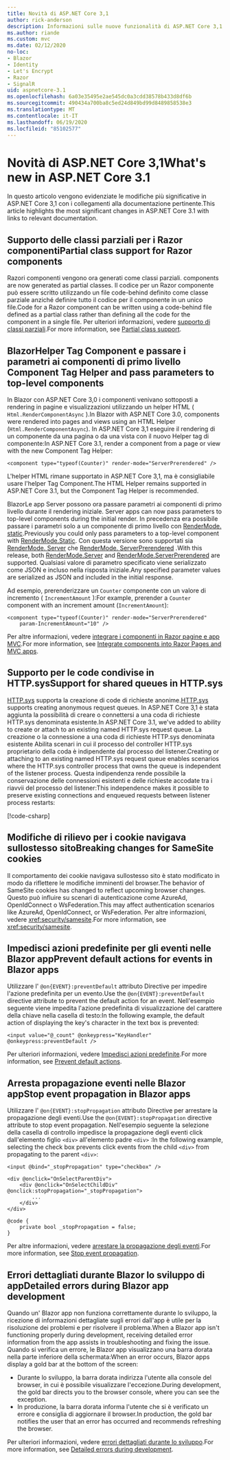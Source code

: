 ```yaml
---
title: Novità di ASP.NET Core 3,1
author: rick-anderson
description: Informazioni sulle nuove funzionalità di ASP.NET Core 3,1.
ms.author: riande
ms.custom: mvc
ms.date: 02/12/2020
no-loc:
- Blazor
- Identity
- Let's Encrypt
- Razor
- SignalR
uid: aspnetcore-3.1
ms.openlocfilehash: 6a03e35495e2ae545dc0a3cdd38578b433d8df6b
ms.sourcegitcommit: 490434a700ba8c5ed24d849bd99d8489858538e3
ms.translationtype: MT
ms.contentlocale: it-IT
ms.lasthandoff: 06/19/2020
ms.locfileid: "85102577"
---
```

# <a name="whats-new-in-aspnet-core-31"></a><span data-ttu-id="de8d8-103">Novità di ASP.NET Core 3,1</span><span class="sxs-lookup"><span data-stu-id="de8d8-103">What's new in ASP.NET Core 3.1</span></span>

<span data-ttu-id="de8d8-104">In questo articolo vengono evidenziate le modifiche più significative in ASP.NET Core 3,1 con i collegamenti alla documentazione pertinente.</span><span class="sxs-lookup"><span data-stu-id="de8d8-104">This article highlights the most significant changes in ASP.NET Core 3.1 with links to relevant documentation.</span></span>

## <a name="partial-class-support-for-razor-components"></a><span data-ttu-id="de8d8-105">Supporto delle classi parziali per i Razor componenti</span><span class="sxs-lookup"><span data-stu-id="de8d8-105">Partial class support for Razor components</span></span>

Razor<span data-ttu-id="de8d8-106">i componenti vengono ora generati come classi parziali.</span><span class="sxs-lookup"><span data-stu-id="de8d8-106"> components are now generated as partial classes.</span></span> <span data-ttu-id="de8d8-107">Il codice per un Razor componente può essere scritto utilizzando un file code-behind definito come classe parziale anziché definire tutto il codice per il componente in un unico file.</span><span class="sxs-lookup"><span data-stu-id="de8d8-107">Code for a Razor component can be written using a code-behind file defined as a partial class rather than defining all the code for the component in a single file.</span></span> <span data-ttu-id="de8d8-108">Per ulteriori informazioni, vedere [supporto di classi parziali](xref:blazor/components/index#partial-class-support).</span><span class="sxs-lookup"><span data-stu-id="de8d8-108">For more information, see [Partial class support](xref:blazor/components/index#partial-class-support).</span></span>

## <a name="blazor-component-tag-helper-and-pass-parameters-to-top-level-components"></a>Blazor<span data-ttu-id="de8d8-109">Helper Tag Component e passare i parametri ai componenti di primo livello</span><span class="sxs-lookup"><span data-stu-id="de8d8-109"> Component Tag Helper and pass parameters to top-level components</span></span>

<span data-ttu-id="de8d8-110">In Blazor con ASP.NET Core 3,0 i componenti venivano sottoposti a rendering in pagine e visualizzazioni utilizzando un helper HTML ( `Html.RenderComponentAsync` ).</span><span class="sxs-lookup"><span data-stu-id="de8d8-110">In Blazor with ASP.NET Core 3.0, components were rendered into pages and views using an HTML Helper (`Html.RenderComponentAsync`).</span></span> <span data-ttu-id="de8d8-111">In ASP.NET Core 3,1 eseguire il rendering di un componente da una pagina o da una vista con il nuovo Helper tag di componente:</span><span class="sxs-lookup"><span data-stu-id="de8d8-111">In ASP.NET Core 3.1, render a component from a page or view with the new Component Tag Helper:</span></span>

```cshtml
<component type="typeof(Counter)" render-mode="ServerPrerendered" />
```

<span data-ttu-id="de8d8-112">L'helper HTML rimane supportato in ASP.NET Core 3,1, ma è consigliabile usare l'helper Tag Component.</span><span class="sxs-lookup"><span data-stu-id="de8d8-112">The HTML Helper remains supported in ASP.NET Core 3.1, but the Component Tag Helper is recommended.</span></span>

Blazor<span data-ttu-id="de8d8-113">Le app Server possono ora passare parametri ai componenti di primo livello durante il rendering iniziale.</span><span class="sxs-lookup"><span data-stu-id="de8d8-113"> Server apps can now pass parameters to top-level components during the initial render.</span></span> <span data-ttu-id="de8d8-114">In precedenza era possibile passare i parametri solo a un componente di primo livello con [RenderMode. static](xref:Microsoft.AspNetCore.Mvc.Rendering.RenderMode.Static).</span><span class="sxs-lookup"><span data-stu-id="de8d8-114">Previously you could only pass parameters to a top-level component with [RenderMode.Static](xref:Microsoft.AspNetCore.Mvc.Rendering.RenderMode.Static).</span></span> <span data-ttu-id="de8d8-115">Con questa versione sono supportati sia [RenderMode. Server](xref:Microsoft.AspNetCore.Mvc.Rendering.RenderMode.Server) che [RenderMode. ServerPrerendered](xref:Microsoft.AspNetCore.Mvc.Rendering.RenderMode.ServerPrerendered) .</span><span class="sxs-lookup"><span data-stu-id="de8d8-115">With this release, both [RenderMode.Server](xref:Microsoft.AspNetCore.Mvc.Rendering.RenderMode.Server) and [RenderMode.ServerPrerendered](xref:Microsoft.AspNetCore.Mvc.Rendering.RenderMode.ServerPrerendered) are supported.</span></span> <span data-ttu-id="de8d8-116">Qualsiasi valore di parametro specificato viene serializzato come JSON e incluso nella risposta iniziale.</span><span class="sxs-lookup"><span data-stu-id="de8d8-116">Any specified parameter values are serialized as JSON and included in the initial response.</span></span>

<span data-ttu-id="de8d8-117">Ad esempio, prerenderizzare un `Counter` componente con un valore di incremento ( `IncrementAmount` ):</span><span class="sxs-lookup"><span data-stu-id="de8d8-117">For example, prerender a `Counter` component with an increment amount (`IncrementAmount`):</span></span>

```cshtml
<component type="typeof(Counter)" render-mode="ServerPrerendered" 
    param-IncrementAmount="10" />
```

<span data-ttu-id="de8d8-118">Per altre informazioni, vedere [integrare i componenti in Razor pagine e app MVC](xref:blazor/components/integrate-components-into-razor-pages-and-mvc-apps).</span><span class="sxs-lookup"><span data-stu-id="de8d8-118">For more information, see [Integrate components into Razor Pages and MVC apps](xref:blazor/components/integrate-components-into-razor-pages-and-mvc-apps).</span></span>

## <a name="support-for-shared-queues-in-httpsys"></a><span data-ttu-id="de8d8-119">Supporto per le code condivise in HTTP.sys</span><span class="sxs-lookup"><span data-stu-id="de8d8-119">Support for shared queues in HTTP.sys</span></span>

<span data-ttu-id="de8d8-120">[HTTP.sys](xref:fundamentals/servers/httpsys) supporta la creazione di code di richieste anonime.</span><span class="sxs-lookup"><span data-stu-id="de8d8-120">[HTTP.sys](xref:fundamentals/servers/httpsys) supports creating anonymous request queues.</span></span> <span data-ttu-id="de8d8-121">In ASP.NET Core 3,1 è stata aggiunta la possibilità di creare o connettersi a una coda di richieste HTTP.sys denominata esistente.</span><span class="sxs-lookup"><span data-stu-id="de8d8-121">In ASP.NET Core 3.1, we've added to ability to create or attach to an existing named HTTP.sys request queue.</span></span> <span data-ttu-id="de8d8-122">La creazione o la connessione a una coda di richieste HTTP.sys denominata esistente Abilita scenari in cui il processo del controller HTTP.sys proprietario della coda è indipendente dal processo del listener.</span><span class="sxs-lookup"><span data-stu-id="de8d8-122">Creating or attaching to an existing named HTTP.sys request queue enables scenarios where the HTTP.sys controller process that owns the queue is independent of the listener process.</span></span> <span data-ttu-id="de8d8-123">Questa indipendenza rende possibile la conservazione delle connessioni esistenti e delle richieste accodate tra i riavvii del processo del listener:</span><span class="sxs-lookup"><span data-stu-id="de8d8-123">This independence makes it possible to preserve existing connections and enqueued requests between listener process restarts:</span></span>

[!code-csharp[](sample/Program.cs?name=snippet)]

## <a name="breaking-changes-for-samesite-cookies"></a><span data-ttu-id="de8d8-124">Modifiche di rilievo per i cookie navigava sullostesso sito</span><span class="sxs-lookup"><span data-stu-id="de8d8-124">Breaking changes for SameSite cookies</span></span>

<span data-ttu-id="de8d8-125">Il comportamento dei cookie navigava sullostesso sito è stato modificato in modo da riflettere le modifiche imminenti del browser.</span><span class="sxs-lookup"><span data-stu-id="de8d8-125">The behavior of SameSite cookies has changed to reflect upcoming browser changes.</span></span> <span data-ttu-id="de8d8-126">Questo può influire su scenari di autenticazione come AzureAd, OpenIdConnect o WsFederation.</span><span class="sxs-lookup"><span data-stu-id="de8d8-126">This may affect authentication scenarios like AzureAd, OpenIdConnect, or WsFederation.</span></span> <span data-ttu-id="de8d8-127">Per altre informazioni, vedere <xref:security/samesite>.</span><span class="sxs-lookup"><span data-stu-id="de8d8-127">For more information, see <xref:security/samesite>.</span></span>

## <a name="prevent-default-actions-for-events-in-blazor-apps"></a><span data-ttu-id="de8d8-128">Impedisci azioni predefinite per gli eventi nelle Blazor app</span><span class="sxs-lookup"><span data-stu-id="de8d8-128">Prevent default actions for events in Blazor apps</span></span>

<span data-ttu-id="de8d8-129">Utilizzare l' `@on{EVENT}:preventDefault` attributo Directive per impedire l'azione predefinita per un evento.</span><span class="sxs-lookup"><span data-stu-id="de8d8-129">Use the `@on{EVENT}:preventDefault` directive attribute to prevent the default action for an event.</span></span> <span data-ttu-id="de8d8-130">Nell'esempio seguente viene impedita l'azione predefinita di visualizzazione del carattere della chiave nella casella di testo:</span><span class="sxs-lookup"><span data-stu-id="de8d8-130">In the following example, the default action of displaying the key's character in the text box is prevented:</span></span>

```razor
<input value="@_count" @onkeypress="KeyHandler" @onkeypress:preventDefault />
```

<span data-ttu-id="de8d8-131">Per ulteriori informazioni, vedere [Impedisci azioni predefinite](xref:blazor/components/event-handling#prevent-default-actions).</span><span class="sxs-lookup"><span data-stu-id="de8d8-131">For more information, see [Prevent default actions](xref:blazor/components/event-handling#prevent-default-actions).</span></span>

## <a name="stop-event-propagation-in-blazor-apps"></a><span data-ttu-id="de8d8-132">Arresta propagazione eventi nelle Blazor app</span><span class="sxs-lookup"><span data-stu-id="de8d8-132">Stop event propagation in Blazor apps</span></span>

<span data-ttu-id="de8d8-133">Utilizzare l' `@on{EVENT}:stopPropagation` attributo Directive per arrestare la propagazione degli eventi.</span><span class="sxs-lookup"><span data-stu-id="de8d8-133">Use the `@on{EVENT}:stopPropagation` directive attribute to stop event propagation.</span></span> <span data-ttu-id="de8d8-134">Nell'esempio seguente la selezione della casella di controllo impedisce la propagazione degli eventi click dall'elemento figlio `<div>` all'elemento padre `<div>` :</span><span class="sxs-lookup"><span data-stu-id="de8d8-134">In the following example, selecting the check box prevents click events from the child `<div>` from propagating to the parent `<div>`:</span></span>

```razor
<input @bind="_stopPropagation" type="checkbox" />

<div @onclick="OnSelectParentDiv">
    <div @onclick="OnSelectChildDiv" @onclick:stopPropagation="_stopPropagation">
        ...
    </div>
</div>

@code {
    private bool _stopPropagation = false;
}
```

<span data-ttu-id="de8d8-135">Per altre informazioni, vedere [arrestare la propagazione degli eventi](xref:blazor/components/event-handling#stop-event-propagation).</span><span class="sxs-lookup"><span data-stu-id="de8d8-135">For more information, see [Stop event propagation](xref:blazor/components/event-handling#stop-event-propagation).</span></span>

## <a name="detailed-errors-during-blazor-app-development"></a><span data-ttu-id="de8d8-136">Errori dettagliati durante Blazor lo sviluppo di app</span><span class="sxs-lookup"><span data-stu-id="de8d8-136">Detailed errors during Blazor app development</span></span>

<span data-ttu-id="de8d8-137">Quando un' Blazor app non funziona correttamente durante lo sviluppo, la ricezione di informazioni dettagliate sugli errori dall'app è utile per la risoluzione dei problemi e per risolvere il problema.</span><span class="sxs-lookup"><span data-stu-id="de8d8-137">When a Blazor app isn't functioning properly during development, receiving detailed error information from the app assists in troubleshooting and fixing the issue.</span></span> <span data-ttu-id="de8d8-138">Quando si verifica un errore, le Blazor app visualizzano una barra dorata nella parte inferiore della schermata:</span><span class="sxs-lookup"><span data-stu-id="de8d8-138">When an error occurs, Blazor apps display a gold bar at the bottom of the screen:</span></span>

* <span data-ttu-id="de8d8-139">Durante lo sviluppo, la barra dorata indirizza l'utente alla console del browser, in cui è possibile visualizzare l'eccezione.</span><span class="sxs-lookup"><span data-stu-id="de8d8-139">During development, the gold bar directs you to the browser console, where you can see the exception.</span></span>
* <span data-ttu-id="de8d8-140">In produzione, la barra dorata informa l'utente che si è verificato un errore e consiglia di aggiornare il browser.</span><span class="sxs-lookup"><span data-stu-id="de8d8-140">In production, the gold bar notifies the user that an error has occurred and recommends refreshing the browser.</span></span>

<span data-ttu-id="de8d8-141">Per ulteriori informazioni, vedere [errori dettagliati durante lo sviluppo](xref:blazor/fundamentals/handle-errors#detailed-errors-during-development).</span><span class="sxs-lookup"><span data-stu-id="de8d8-141">For more information, see [Detailed errors during development](xref:blazor/fundamentals/handle-errors#detailed-errors-during-development).</span></span>
